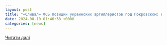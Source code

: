 ```yaml
---
layout: post
title: "«Сливал» ФСБ позиции украинских артиллеристов под Покровском: как суд наказал коллаборанта"
date: 2024-08-10 01:46:38 +0000
categories: [news]
---
```


[Читати далі](https://focus.ua/voennye-novosti/662437-slival-fsb-pozicii-ukrainskih-artilleristov-pod-pokrovskom-kak-sud-nakazal-kollaboranta)
